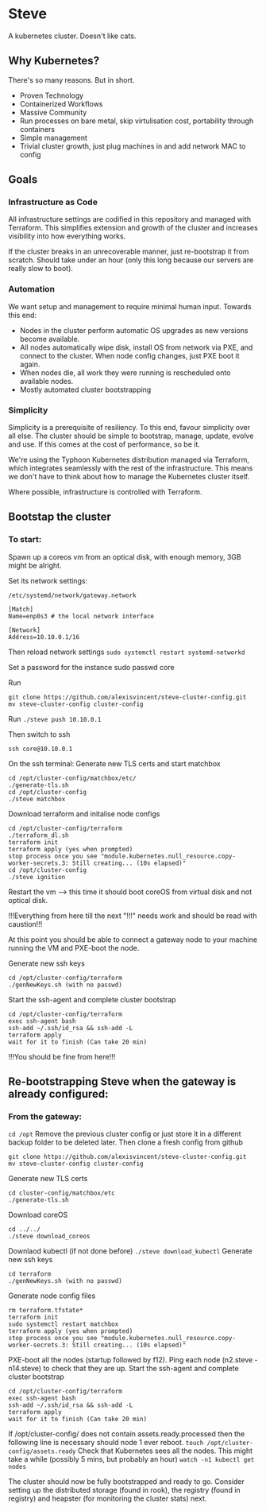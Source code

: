 # Steve
A kubernetes cluster. Doesn't like cats.

## Why Kubernetes?
There's so many reasons. But in short.
- Proven Technology
- Containerized Workflows
- Massive Community
- Run processes on bare metal, skip virtulisation cost, portability through containers
- Simple management
- Trivial cluster growth, just plug machines in and add network MAC to config

## Goals
### Infrastructure as Code
All infrastructure settings are codified in this repository and managed with Terraform. This simplifies extension and growth of the cluster and increases visibility into how everything works.

If the cluster breaks in an unrecoverable manner, just re-bootstrap it from scratch. Should take under an hour (only this long because our servers are really slow to boot).

### Automation
We want setup and management to require minimal human input. Towards this end:
- Nodes in the cluster perform automatic OS upgrades as new versions become available.
- All nodes automatically wipe disk, install OS from network via PXE, and connect to the cluster. When node config changes, just PXE boot it again.
- When nodes die, all work they were running is rescheduled onto available nodes.
- Mostly automated cluster bootstrapping

### Simplicity
Simplicity is a prerequisite of resiliency. To this end, favour simplicity over all else.
The cluster should be simple to bootstrap, manage, update, evolve and use. If this comes at the cost of performance, so be it.

We're using the Typhoon Kubernetes distribution managed via Terraform, which integrates seamlessly with the rest of the infrastructure. This means we don't have to think about how to manage the Kubernetes cluster itself.

Where possible, infrastructure is controlled with Terraform.

## Bootstap the cluster
### To start:
Spawn up a coreos vm from an optical disk, with enough memory, 3GB might be alright.

Set its network settings:

`/etc/systemd/network/gateway.network`

```
[Match]
Name=enp0s3 # the local network interface

[Network]
Address=10.10.0.1/16
```

Then reload network settings
`sudo systemctl restart systemd-networkd`

Set a password for the instance
sudo passwd core

Run
```
git clone https://github.com/alexisvincent/steve-cluster-config.git
mv steve-cluster-config cluster-config
```
Run `./steve push 10.10.0.1`

Then switch to ssh
```
ssh core@10.10.0.1
```

On the ssh terminal:
Generate new TLS certs and start matchbox
```
cd /opt/cluster-config/matchbox/etc/
./generate-tls.sh
cd /opt/cluster-config
./steve matchbox
```
Download terraform and initalise node configs
```
cd /opt/cluster-config/terraform
./terraform_dl.sh
terraform init
terraform apply (yes when prompted)
stop process once you see "module.kubernetes.null_resource.copy-worker-secrets.3: Still creating... (10s elapsed)"
cd /opt/cluster-config
./steve ignition
```
Restart the vm --> this time it should boot coreOS from virtual disk and not optical disk.

!!!Everything from here till the next "!!!" needs work and should be read with caustion!!!

At this point you should be able to connect a gateway node to your machine running the VM and PXE-boot the node.

Generate new ssh keys
```
cd /opt/cluster-config/terraform
./genNewKeys.sh (with no passwd)
```
Start the ssh-agent and complete cluster bootstrap
```
cd /opt/cluster-config/terraform
exec ssh-agent bash
ssh-add ~/.ssh/id_rsa && ssh-add -L
terraform apply
wait for it to finish (Can take 20 min)
```

!!!You should be fine from here!!!

## Re-bootstrapping Steve when the gateway is already configured:
### From the gateway:
`cd /opt`
Remove the previous cluster config or just store it in a different backup folder to be deleted later.
Then clone a fresh config from github
```
git clone https://github.com/alexisvincent/steve-cluster-config.git
mv steve-cluster-config cluster-config
```
Generate new TLS certs
```
cd cluster-config/matchbox/etc
./generate-tls.sh
```
Download coreOS
```
cd ../../
./steve download_coreos
```
Downlaod kubectl (if not done before)
`./steve download_kubectl`
Generate new ssh keys
```
cd terraform
./genNewKeys.sh (with no passwd)
```
Generate node config files
```
rm terraform.tfstate*
terraform init
sudo systemctl restart matchbox
terraform apply (yes when prompted)
stop process once you see "module.kubernetes.null_resource.copy-worker-secrets.3: Still creating... (10s elapsed)"
```
PXE-boot all the nodes (startup followed by f12). Ping each node (n2.steve -n14.steve) to check that they are up.
Start the ssh-agent and complete cluster bootstrap
```
cd /opt/cluster-config/terraform
exec ssh-agent bash
ssh-add ~/.ssh/id_rsa && ssh-add -L
terraform apply
wait for it to finish (Can take 20 min)
```
If /opt/cluster-config/ does not contain assets.ready.processed then the following line is necessary should node 1 ever reboot.
`touch /opt/cluster-config/assets.ready`
Check that Kubernetes sees all the nodes. This might take a while (possibly 5 mins, but probably an hour)
`watch -n1 kubectl get nodes`

The cluster should now be fully bootstrapped and ready to go. Consider setting up the distributed storage (found in rook), the registry (found in registry) and heapster (for monitoring the cluster stats) next.


